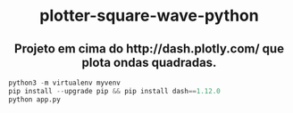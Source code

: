 <h1 align="center">
  <br>
    plotter-square-wave-python 
  <br>
</h1>

<h2 align="center">Projeto em cima do http://dash.plotly.com/ que plota ondas quadradas.</h2>

```python
python3 -m virtualenv myvenv
pip install --upgrade pip && pip install dash==1.12.0
python app.py
```